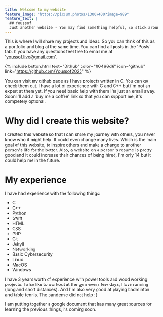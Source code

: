 ```yaml
---
title: Welcome to my website
feature_image: "https://picsum.photos/1300/400?image=989"
feature_text: |
  ## Youssof
  Just another website - You may find something helpful, so stick around.
---
```


This is where I will share my projects and ideas. So you can think of this as a portfolio and blog at the same time. You can find all posts in the 'Posts' tab. If you have any questions feel free to email me at 'youssof.live@gmail.com'.

{% include button.html text="Github" color="#0466d6"  icon="github" link="https://github.com/Youssof2025" %}

You can visit my github page as I have projects written in C. You can go check them out. I have a lot of experience with C and C++ but i'm not an expert at them yet. If you need basic help with them I'm just an email away. Soon I'll add a 'buy me a coffee' link so that you can support me, it's completely optional.

# Why did I create this website?

I created this website so that I can share my journey with others, you never know who it might help. It could even change many lives. Which is the main goal of this website, to inspire others and make a change to another person's life for the better. Also, a website on a person's resume is pretty good and it could increase their chances of being hired, I'm only 14 but it could help me in the future.
# My experience

I have had experience with the following things:

* C
* C++
* Python
* Swift
* HTML
* CSS
* PHP
* Git
* Jekyll
* Networking
* Basic Cybersecurity
* Linux
* MacOS
* Windows

I have 3 years worth of experience with power tools and wood working projects. 
I also like to workout at the gym every few days, I love running (long and short distances). And I'm also very good at playing badminton and table tennis. The pandemic did not help 
:(

I am putting together a google document that has many great sources for learning the previous things, its coming soon.